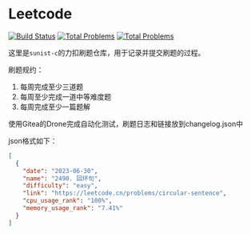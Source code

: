 # Leetcode

[![Build Status](https://drone.sunist.cn/api/badges/sunist-c/leetcode/status.svg)](https://drone.sunist.cn/sunist-c/leetcode) 
[![Total Problems](https://img.shields.io/badge/2023.7.26-last_commit-blue)](https://code.sunist.cn/sunist-c/leetcode)
[![Total Problems](https://img.shields.io/badge/21+_problems-8A2BE2)](https://code.sunist.cn/sunist-c/leetcode)

这里是`sunist-c`的力扣刷题仓库，用于记录并提交刷题的过程。

刷题规约：

1. 每周完成至少三道题
2. 每周至少完成一道中等难度题
3. 每周完成至少一篇题解

使用Gitea的Drone完成自动化测试，刷题日志和链接放到changelog.json中

json格式如下：

```json
[
  {
	"date": "2023-06-30",
	"name": "2490. 回环句",
	"difficulty": "easy",
	"link": "https://leetcode.cn/problems/circular-sentence",
	"cpu_usage_rank": "100%",
	"memory_usage_rank": "7.41%"
  }
]
```
